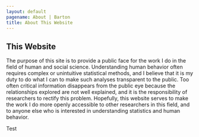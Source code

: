 ```yaml
---
layout: default
pagename: About | Barton
title: About This Website
---
```


## This Website

The purpose of this site is to provide a public face for the work I do in the field of human and social science. Understanding human behavior often requires complex or unintuitive statistical methods, and I believe that it is my duty to do what I can to make such analyses transparent to the public. Too often critical information disappears from the public eye because the relationships explored are not well explained, and it is the responsibility of researchers to rectify this problem. Hopefully, this website serves to make the work I do more openly accessible to other researchers in this field, and to anyone else who is interested in understanding statistics and human behavior.

Test
